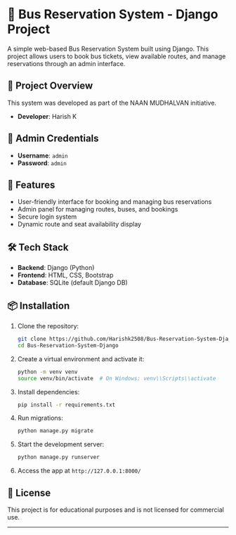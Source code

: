 # 🚌 Bus Reservation System - Django Project

A simple web-based Bus Reservation System built using Django. This project allows users to book bus tickets, view available routes, and manage reservations through an admin interface.

## 📌 Project Overview

This system was developed as part of the NAAN MUDHALVAN initiative.

- **Developer**: Harish K 

## 🔐 Admin Credentials

- **Username**: `admin`  
- **Password**: `admin`  

## 🚀 Features

- User-friendly interface for booking and managing bus reservations
- Admin panel for managing routes, buses, and bookings
- Secure login system
- Dynamic route and seat availability display

## 🛠️ Tech Stack

- **Backend**: Django (Python)
- **Frontend**: HTML, CSS, Bootstrap
- **Database**: SQLite (default Django DB)

## 📦 Installation

1. Clone the repository:
   ```bash
   git clone https://github.com/Harishk2508/Bus-Reservation-System-Django.git
   cd Bus-Reservation-System-Django
   ```

2. Create a virtual environment and activate it:
   ```bash
   python -m venv venv
   source venv/bin/activate  # On Windows: venv\\Scripts\\activate
   ```

3. Install dependencies:
   ```bash
   pip install -r requirements.txt
   ```

4. Run migrations:
   ```bash
   python manage.py migrate
   ```

5. Start the development server:
   ```bash
   python manage.py runserver
   ```

6. Access the app at `http://127.0.0.1:8000/`

## 📄 License

This project is for educational purposes and is not licensed for commercial use.

---
